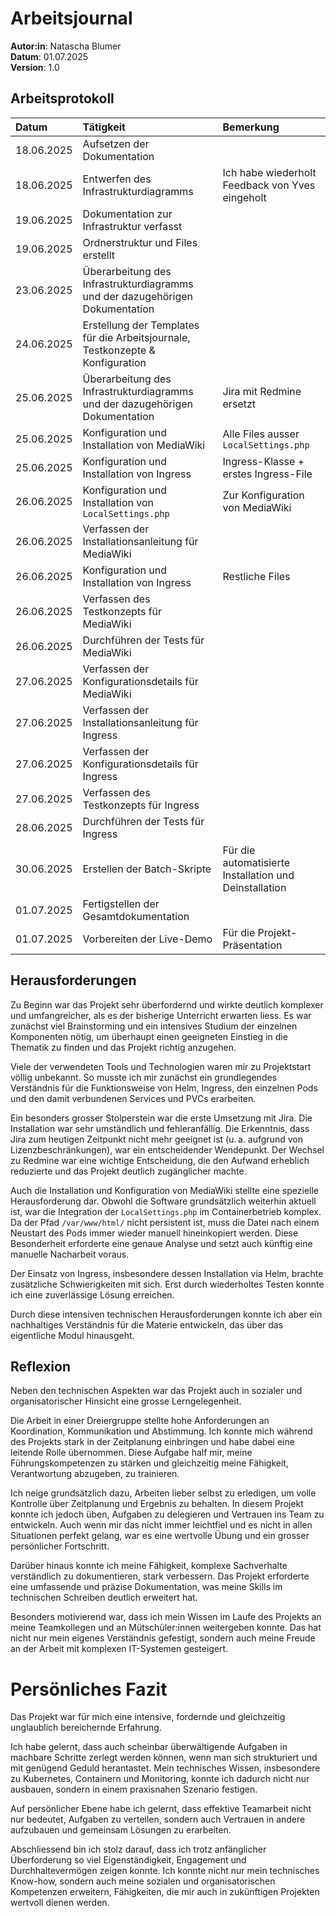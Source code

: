 # Arbeitsjournal
**Autor:in**: Natascha Blumer  
**Datum**: 01.07.2025    
**Version**: 1.0  

## Arbeitsprotokoll
| Datum | Tätigkeit | Bemerkung |
| :-- | :-- | :-- |
| 18.06.2025 | Aufsetzen der Dokumentation |  |
| 18.06.2025 | Entwerfen des Infrastrukturdiagramms | Ich habe wiederholt Feedback von Yves eingeholt |
| 19.06.2025 | Dokumentation zur Infrastruktur verfasst |  |
| 19.06.2025 | Ordnerstruktur und Files erstellt |  |
| 23.06.2025 | Überarbeitung des Infrastrukturdiagramms und der dazugehörigen Dokumentation |  |
| 24.06.2025 | Erstellung der Templates für die Arbeitsjournale, Testkonzepte & Konfiguration |  |
| 25.06.2025 | Überarbeitung des Infrastrukturdiagramms und der dazugehörigen Dokumentation | Jira mit Redmine ersetzt |
| 25.06.2025 | Konfiguration und Installation von MediaWiki | Alle Files ausser `LocalSettings.php` |
| 25.06.2025 | Konfiguration und Installation von Ingress | Ingress-Klasse + erstes Ingress-File |
| 26.06.2025 | Konfiguration und Installation von `LocalSettings.php` | Zur Konfiguration von MediaWiki |
| 26.06.2025 | Verfassen der Installationsanleitung für MediaWiki |  |
| 26.06.2025 | Konfiguration und Installation von Ingress | Restliche Files |
| 26.06.2025 | Verfassen des Testkonzepts für MediaWiki |  |
| 26.06.2025 | Durchführen der Tests für MediaWiki |  |
| 27.06.2025 | Verfassen der Konfigurationsdetails für MediaWiki |  |
| 27.06.2025 | Verfassen der Installationsanleitung für Ingress |  |
| 27.06.2025 | Verfassen der Konfigurationsdetails für Ingress |  |
| 27.06.2025 | Verfassen des Testkonzepts für Ingress |  |
| 28.06.2025 | Durchführen der Tests für Ingress |  |
| 30.06.2025 | Erstellen der Batch-Skripte | Für die automatisierte Installation und Deinstallation |
| 01.07.2025 | Fertigstellen der Gesamtdokumentation |  |
| 01.07.2025 | Vorbereiten der Live-Demo | Für die Projekt-Präsentation |

## Herausforderungen
Zu Beginn war das Projekt sehr überfordernd und wirkte deutlich komplexer und umfangreicher, als es der bisherige Unterricht erwarten liess. Es war zunächst viel Brainstorming und ein intensives Studium der einzelnen Komponenten nötig, um überhaupt einen geeigneten Einstieg in die Thematik zu finden und das Projekt richtig anzugehen.

Viele der verwendeten Tools und Technologien waren mir zu Projektstart völlig unbekannt. So musste ich mir zunächst ein grundlegendes Verständnis für die Funktionsweise von Helm, Ingress, den einzelnen Pods und den damit verbundenen Services und PVCs erarbeiten.

Ein besonders grosser Stolperstein war die erste Umsetzung mit Jira. Die Installation war sehr umständlich und fehleranfällig. Die Erkenntnis, dass Jira zum heutigen Zeitpunkt nicht mehr geeignet ist (u. a. aufgrund von Lizenzbeschränkungen), war ein entscheidender Wendepunkt. Der Wechsel zu Redmine war eine wichtige Entscheidung, die den Aufwand erheblich reduzierte und das Projekt deutlich zugänglicher machte.

Auch die Installation und Konfiguration von MediaWiki stellte eine spezielle Herausforderung dar. Obwohl die Software grundsätzlich weiterhin aktuell ist, war die Integration der `LocalSettings.php` im Containerbetrieb komplex. Da der Pfad `/var/www/html/` nicht persistent ist, muss die Datei nach einem Neustart des Pods immer wieder manuell hineinkopiert werden. Diese Besonderheit erforderte eine genaue Analyse und setzt auch künftig eine manuelle Nacharbeit voraus.

Der Einsatz von Ingress, insbesondere dessen Installation via Helm, brachte zusätzliche Schwierigkeiten mit sich. Erst durch wiederholtes Testen konnte ich eine zuverlässige Lösung erreichen.

Durch diese intensiven technischen Herausforderungen konnte ich aber ein nachhaltiges Verständnis für die Materie entwickeln, das über das eigentliche Modul hinausgeht.

## Reflexion
Neben den technischen Aspekten war das Projekt auch in sozialer und organisatorischer Hinsicht eine grosse Lerngelegenheit.

Die Arbeit in einer Dreiergruppe stellte hohe Anforderungen an Koordination, Kommunikation und Abstimmung. Ich konnte mich während des Projekts stark in der Zeitplanung einbringen und habe dabei eine leitende Rolle übernommen. Diese Aufgabe half mir, meine Führungskompetenzen zu stärken und gleichzeitig meine Fähigkeit, Verantwortung abzugeben, zu trainieren.

Ich neige grundsätzlich dazu, Arbeiten lieber selbst zu erledigen, um volle Kontrolle über Zeitplanung und Ergebnis zu behalten. In diesem Projekt konnte ich jedoch üben, Aufgaben zu delegieren und Vertrauen ins Team zu entwickeln. Auch wenn mir das nicht immer leichtfiel und es nicht in allen Situationen perfekt gelang, war es eine wertvolle Übung und ein grosser persönlicher Fortschritt.

Darüber hinaus konnte ich meine Fähigkeit, komplexe Sachverhalte verständlich zu dokumentieren, stark verbessern. Das Projekt erforderte eine umfassende und präzise Dokumentation, was meine Skills im technischen Schreiben deutlich erweitert hat.

Besonders motivierend war, dass ich mein Wissen im Laufe des Projekts an meine Teamkollegen und an Mütschüler:innen weitergeben konnte. Das hat nicht nur mein eigenes Verständnis gefestigt, sondern auch meine Freude an der Arbeit mit komplexen IT-Systemen gesteigert.

# Persönliches Fazit
Das Projekt war für mich eine intensive, fordernde und gleichzeitig unglaublich bereichernde Erfahrung.

Ich habe gelernt, dass auch scheinbar überwältigende Aufgaben in machbare Schritte zerlegt werden können, wenn man sich strukturiert und mit genügend Geduld herantastet. Mein technisches Wissen, insbesondere zu Kubernetes, Containern und Monitoring, konnte ich dadurch nicht nur ausbauen, sondern in einem praxisnahen Szenario festigen.

Auf persönlicher Ebene habe ich gelernt, dass effektive Teamarbeit nicht nur bedeutet, Aufgaben zu verteilen, sondern auch Vertrauen in andere aufzubauen und gemeinsam Lösungen zu erarbeiten.

Abschliessend bin ich stolz darauf, dass ich trotz anfänglicher Überforderung so viel Eigenständigkeit, Engagement und Durchhaltevermögen zeigen konnte. Ich konnte nicht nur mein technisches Know-how, sondern auch meine sozialen und organisatorischen Kompetenzen erweitern, Fähigkeiten, die mir auch in zukünftigen Projekten wertvoll dienen werden.
